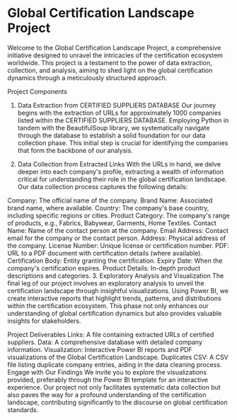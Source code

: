 # Global Certification Landscape Project
Welcome to the Global Certification Landscape Project, a comprehensive initiative designed to unravel the intricacies of the certification ecosystem worldwide. This project is a testament to the power of data extraction, collection, and analysis, aiming to shed light on the global certification dynamics through a meticulously structured approach.

Project Components
1. Data Extraction from CERTIFIED SUPPLIERS DATABASE
Our journey begins with the extraction of URLs for approximately 1000 companies listed within the CERTIFIED SUPPLIERS DATABASE. Employing Python in tandem with the BeautifulSoup library, we systematically navigate through the database to establish a solid foundation for our data collection phase. This initial step is crucial for identifying the companies that form the backbone of our analysis.

2. Data Collection from Extracted Links
With the URLs in hand, we delve deeper into each company's profile, extracting a wealth of information critical for understanding their role in the global certification landscape. Our data collection process captures the following details:

Company: The official name of the company.
Brand Name: Associated brand name, where available.
Country: The company's base country, including specific regions or cities.
Product Category: The company's range of products, e.g., Fabrics, Babywear, Garments, Home Textiles.
Contact Name: Name of the contact person at the company.
Email Address: Contact email for the company or the contact person.
Address: Physical address of the company.
License Number: Unique license or certification number.
PDF: URL to a PDF document with certification details (where available).
Certification Body: Entity granting the certification.
Expiry Date: When the company's certification expires.
Product Details: In-depth product descriptions and categories.
3. Exploratory Analysis and Visualization
The final leg of our project involves an exploratory analysis to unveil the certification landscape through insightful visualizations. Using Power BI, we create interactive reports that highlight trends, patterns, and distributions within the certification ecosystem. This phase not only enhances our understanding of global certification dynamics but also provides valuable insights for stakeholders.

Project Deliverables
Links: A file containing extracted URLs of certified suppliers.
Data: A comprehensive database with detailed company information.
Visualization: Interactive Power BI reports and PDF visualizations of the Global Certification Landscape.
Duplicates CSV: A CSV file listing duplicate company entries, aiding in the data cleaning process.
Engage with Our Findings
We invite you to explore the visualizations provided, preferably through the Power BI template for an interactive experience. Our project not only facilitates systematic data collection but also paves the way for a profound understanding of the certification landscape, contributing significantly to the discourse on global certification standards.

